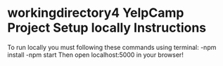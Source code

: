 # workingdirectory4 YelpCamp Project Setup locally Instructions
To run locally you must following these commands using terminal:
    -npm install
    -npm start
Then open localhost:5000 in your browser!
